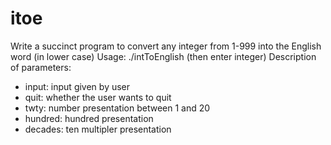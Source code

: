 # itoe
Write a succinct program to convert any integer from 1-999 into the English word (in lower case)
Usage: ./intToEnglish (then enter integer)
Description of parameters:
- input: input given by user
- quit: whether the user wants to quit
- twty: number presentation between 1 and 20
- hundred: hundred presentation
- decades: ten multipler presentation
